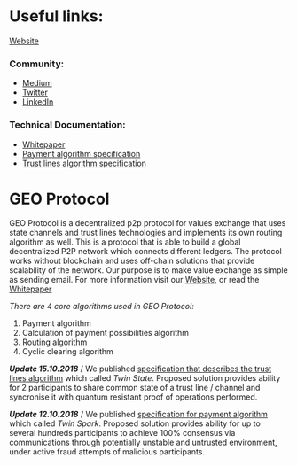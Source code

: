 
# Useful links:

[Website](https://geoprotocol.io/) 

### Community:
                                                                                                             
* [Medium](https://medium.com/geoprotocol)                                                                                                    
* [Twitter](https://twitter.com/geo_protocol)                                                                                                     
* [LinkedIn](https://www.linkedin.com/company/geoprotocol/)   
### Technical Documentation:
* [Whitepaper](https://github.com/GEO-Protocol/Documentation/blob/master/GEO_Protocol_WP.pdf)                                                                
* [Payment algorithm specification](https://github.com/GEO-Protocol/specs-protocol/blob/master/transactions/transactions.md)                    
* [Trust lines algorithm specification](https://github.com/GEO-Protocol/specs-protocol/blob/master/trust_lines/trust_lines.md)

# GEO Protocol

GEO Protocol is a decentralized p2p protocol for values exchange that uses state channels and trust lines technologies and implements its own routing algorithm as well. 
This is a protocol that is able to build a global decentralized P2P network which connects different ledgers.
The protocol works without blockchain and uses off-chain solutions that provide scalability of the network. 
Our purpose is to make value exchange as simple as sending email. 
For more information visit our [Website](https://geoprotocol.io/), or read the [Whitepaper](https://drive.google.com/file/d/1Cd3CExvwWjTR_mLhHx-HeRvxqw8wUhFJ/view)

*There are 4  core algorithms used in GEO Protocol:*
1. Payment algorithm
2. Calculation of payment possibilities algorithm
3. Routing algorithm
4. Cyclic clearing algorithm

**_Update 15.10.2018_** / 
We published [specification that describes the trust lines algorithm](https://github.com/GEO-Protocol/specs-protocol/blob/master/trust_lines/trust_lines.md) which called *Twin State*.
Proposed solution provides ability for 2 participants to share common state of a trust line / channel and syncronise it with quantum resistant proof of operations performed.

**_Update 12.10.2018_** /
We published [specification for payment algorithm](https://github.com/GEO-Protocol/specs-protocol/blob/master/transactions/transactions.md) which called *Twin Spark*.
Proposed solution provides ability for up to several hundreds participants to achieve 100% consensus via communications through potentially unstable and untrusted environment, under active fraud attempts of malicious participants.





